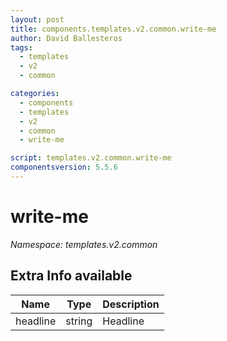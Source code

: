 ```yaml
---
layout: post
title: components.templates.v2.common.write-me
author: David Ballesteros
tags:
  - templates
  - v2
  - common

categories:
  - components
  - templates
  - v2
  - common
  - write-me

script: templates.v2.common.write-me
componentsversion: 5.5.6
---
```

# write-me

*Namespace: templates.v2.common*

## Extra Info available

| Name | Type | Description |
| --- | --- | --- |
| headline | string | Headline |